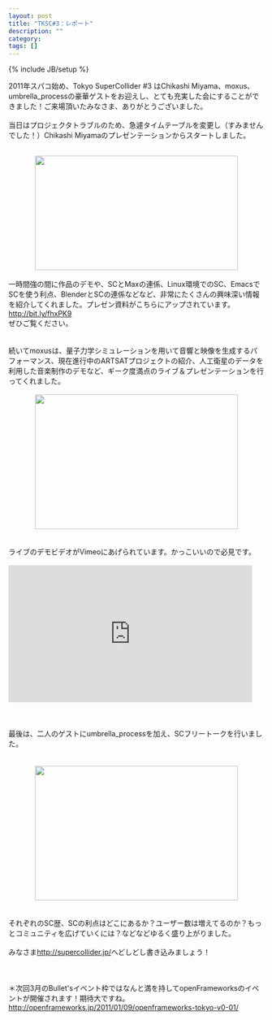 ```yaml
---
layout: post
title: "TKSC#3：レポート"
description: ""
category: 
tags: []
---
```

{% include JB/setup %}

2011年スパコ始め、Tokyo SuperCollider #3 はChikashi Miyama、moxus、umbrella_processの豪華ゲストをお迎えし、とても充実した会にすることができました！ご来場頂いたみなさま、ありがとうございました。<br /><br />当日はプロジェクタトラブルのため、急遽タイムテーブルを変更し（すみませんでした！）Chikashi Miyamaのプレゼンテーションからスタートしました。<br /><br /><div class="separator" style="clear: both; text-align: center;"><a href="http://3.bp.blogspot.com/_U4BOPjrie10/TSyo8l-N6sI/AAAAAAAAAD0/XMqfa-0qwlE/s1600/P1040153.JPG" imageanchor="1" style="margin-left: 1em; margin-right: 1em;"><img border="0" height="225" src="http://3.bp.blogspot.com/_U4BOPjrie10/TSyo8l-N6sI/AAAAAAAAAD0/XMqfa-0qwlE/s400/P1040153.JPG" width="400" /></a></div><br />一時間強の間に作品のデモや、SCとMaxの連係、Linux環境でのSC、EmacsでSCを使う利点、BlenderとSCの連係などなど、非常にたくさんの興味深い情報を紹介してくれました。プレゼン資料がこちらにアップされています。<br /><a href="http://bit.ly/fhxPK9">http://bit.ly/fhxPK9</a><br />ぜひご覧ください。<br /><br /><br />続いてmoxusは、量子力学シミュレーションを用いて音響と映像を生成するパフォーマンス、現在進行中のARTSATプロジェクトの紹介、人工衛星のデータを利用した音楽制作のデモなど、ギーク度満点のライブ＆プレゼンテーションを行ってくれました。<br /><br /><div class="separator" style="clear: both; text-align: center;"><a href="http://2.bp.blogspot.com/_U4BOPjrie10/TSypWBG8TtI/AAAAAAAAAD4/ogXzFlHPNuk/s1600/P1040162.JPG" imageanchor="1" style="margin-left: 1em; margin-right: 1em;"><img border="0" height="265" src="http://2.bp.blogspot.com/_U4BOPjrie10/TSypWBG8TtI/AAAAAAAAAD4/ogXzFlHPNuk/s400/P1040162.JPG" width="400" /></a></div><br /><br />ライブのデモビデオがVimeoにあげられています。かっこいいので必見です。<br /><br /><iframe frameborder="0" height="270" src="http://player.vimeo.com/video/18588059?color=FF7700" width="480"></iframe><br /><br /><br /><br />最後は、二人のゲストにumbrella_processを加え、SCフリートークを行いました。<br /><br /><br /><div class="separator" style="clear: both; text-align: center;"><a href="http://1.bp.blogspot.com/_U4BOPjrie10/TSypcsKZEOI/AAAAAAAAAD8/vxhvQqWp1kg/s1600/P1040169.JPG" imageanchor="1" style="margin-left: 1em; margin-right: 1em;"><img border="0" height="265" src="http://1.bp.blogspot.com/_U4BOPjrie10/TSypcsKZEOI/AAAAAAAAAD8/vxhvQqWp1kg/s400/P1040169.JPG" width="400" /></a></div><br /><br /><div style="margin-bottom: 0px; margin-left: 0px; margin-right: 0px; margin-top: 0px;">それぞれのSC歴、SCの利点はどこにあるか？ユーザー数は増えてるのか？もっとコミュニティを広げていくには？などなどゆるく盛り上がりました。</div><div style="margin-bottom: 0px; margin-left: 0px; margin-right: 0px; margin-top: 0px;"><br /></div><div style="margin-bottom: 0px; margin-left: 0px; margin-right: 0px; margin-top: 0px;">みなさま<a href="http://supercollider.jp/">http://supercollider.jp/</a>へどしどし書き込みましょう！</div><div style="margin-bottom: 0px; margin-left: 0px; margin-right: 0px; margin-top: 0px;"><br /></div><div style="margin-bottom: 0px; margin-left: 0px; margin-right: 0px; margin-top: 0px;"><br /></div><div style="margin-bottom: 0px; margin-left: 0px; margin-right: 0px; margin-top: 0px;"><br /></div><div style="margin-bottom: 0px; margin-left: 0px; margin-right: 0px; margin-top: 0px;"></div><div style="margin-bottom: 0px; margin-left: 0px; margin-right: 0px; margin-top: 0px;">＊次回3月のBullet'sイベント枠ではなんと満を持してopenFrameworksのイベントが開催されます！期待大ですね。</div><div style="margin-bottom: 0px; margin-left: 0px; margin-right: 0px; margin-top: 0px;"><a href="http://openframeworks.jp/2011/01/09/openframeworks-tokyo-v0-01/">http://openframeworks.jp/2011/01/09/openframeworks-tokyo-v0-01/</a></div><br /><div><br /></div>
